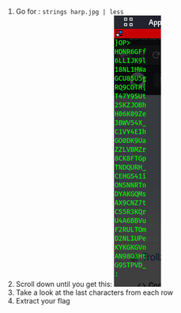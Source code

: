 1. Go for : ``strings harp.jpg | less``
2. Scroll down until you get this:
![Screenshot](hiddenflag.png)
3. Take a look at the last characters from each row
4. Extract your flag

